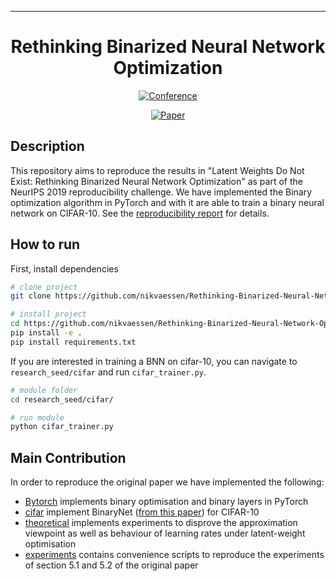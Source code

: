 ---   
<div align="center">    
 
# Rethinking Binarized Neural Network Optimization     


[![Conference](http://img.shields.io/badge/NeurIPS-2019-4b44ce.svg)](https://papers.nips.cc/book/advances-in-neural-information-processing-systems-31-2018)

[![Paper](http://img.shields.io/badge/paper-arxiv.1906.02107-B31B1B.svg)](https://arxiv.org/pdf/1906.02107.pdf)

</div>
 
## Description   

This repository aims to reproduce the results in "Latent Weights Do Not Exist: Rethinking Binarized Neural Network Optimization" as part of the NeurIPS 2019 reproducibility challenge. 
We have implemented the Binary optimization algorithm in PyTorch and with it are able to train a binary neural network on CIFAR-10. 
See the [reproducibility report](report/reproducibility_report.pdf) for details. 

## How to run

First, install dependencies   

```bash
# clone project   
git clone https://github.com/nikvaessen/Rethinking-Binarized-Neural-Network-Optimization

# install project   
cd https://github.com/nikvaessen/Rethinking-Binarized-Neural-Network-Optimization
pip install -e .   
pip install requirements.txt
 ```   

If you are interested in training a BNN on cifar-10, you can navigate to `research_seed/cifar` and run `cifar_trainer.py`.   

 ```bash
# module folder
cd research_seed/cifar/   

# run module 
python cifar_trainer.py    
```

## Main Contribution      

In order to reproduce the original paper we have implemented the following:
 
- [Bytorch](research_seed/bytorch) implements binary optimisation and binary layers in PyTorch
- [cifar](research_seed/cifar) implement BinaryNet ([from this paper](https://arxiv.org/abs/1602.02830)) for CIFAR-10
- [theoretical](research_seed/theoretical) implements experiments to disprove the approximation viewpoint as well as behaviour of learning rates under latent-weight optimisation
- [experiments](experiments) contains convenience scripts to reproduce the experiments of section 5.1 and 5.2 of the original paper 
